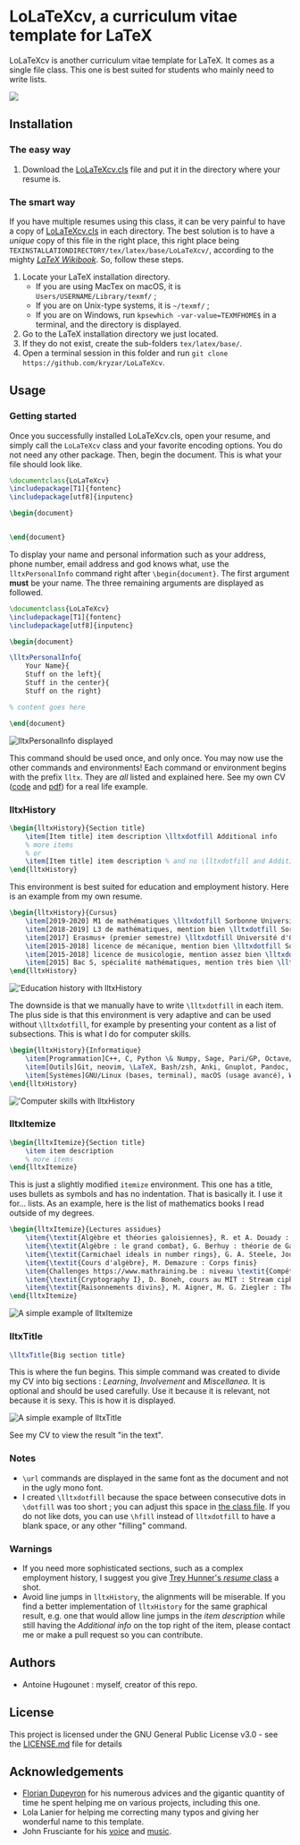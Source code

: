 # LoLaTeXcv, a curriculum vitae template for LaTeX

LoLaTeXcv is another curriculum vitae template for LaTeX. It comes as a single file class. This one is best suited for students who mainly need to write lists. 

[![](Images/Overview.png)](Example.pdf)

## Installation
### The easy way

1. Download the [LoLaTeXcv.cls](LoLaTeXcv.cls) file and put it in the directory where your resume is.

### The smart way
If you have multiple resumes using this class, it can be very painful to have a copy of [LoLaTeXcv.cls](LoLaTeXcv.cls) in each directory. The best solution is to have a *unique* copy of this file in the right place, this right place being `TEXINSTALLATIONDIRECTORY/tex/latex/base/LoLaTeXcv/`, according to the mighty [*LaTeX Wikibook*](https://en.wikibooks.org/wiki/LaTeX/Installing_Extra_Packages#Installing_a_package). So, follow these steps.

1. Locate your LaTeX installation directory.
	- If you are using MacTex on macOS, it is `Users/USERNAME/Library/texmf/` ;
	- If you are on Unix-type systems, it is `~/texmf/` ;
	- If you are on Windows, run `kpsewhich -var-value=TEXMFHOME$` in a terminal, and the directory is displayed.
2. Go to the LaTeX installation directory we just located.
3. If they do not exist, create the sub-folders `tex/latex/base/`.
4. Open a terminal session in this folder and run `git clone https://github.com/kryzar/LoLaTeXcv`. 

## Usage
### Getting started

Once you successfully installed LoLaTeXcv.cls, open your resume, and simply call the `LoLaTeXcv` class and your favorite encoding options. You do not need any other package. Then, begin the document. This is what your file should look like.
```latex
\documentclass{LoLaTeXcv}
\includepackage[T1]{fontenc}
\includepackage[utf8]{inputenc}

\begin{document}


\end{document}
```

To display your name and personal information such as your address, phone number, email address and god knows what, use the `lltxPersonalInfo` command right after `\begin{document}`. The first argument **must** be your name. The three remaining arguments are displayed as followed.


```latex
\documentclass{LoLaTeXcv}
\includepackage[T1]{fontenc}
\includepackage[utf8]{inputenc}

\begin{document}

\lltxPersonalInfo{
	Your Name}{
	Stuff on the left}{
	Stuff in the center}{
	Stuff on the right}

% content goes here

\end{document}
```

![`lltxPersonalInfo` displayed](Images/PersonalInfo.png)

This command should be used once, and only once. You may now use the other commands and environments! Each command or environment begins with the prefix `lltx`. They are *all* listed and explained here. See my own CV ([code](Example.tex) and [pdf](Example.pdf)) for a real life example.

### lltxHistory
```latex
\begin{lltxHistory}{Section title}
	\item[Item title] item description \lltxdotfill Additional info
	% more items
	% or 
	\item[Item title] item description % and no \lltxdotfill and Additional info
\end{lltxHistory}
```

This environment is best suited for education and employment history. Here is an example from my own resume.

```latex
\begin{lltxHistory}{Cursus}
	\item[2019-2020] M1 de mathématiques \lltxdotfill Sorbonne Université
	\item[2018-2019] L3 de mathématiques, mention bien \lltxdotfill Sorbonne Université
	\item[2017] Erasmus+ (premier semestre) \lltxdotfill Université d'Oslo (Norvège)
	\item[2015-2018] licence de mécanique, mention bien \lltxdotfill Sorbonne Université
	\item[2015-2018] licence de musicologie, mention assez bien \lltxdotfill Sorbonne Université
	\item[2015] Bac S, spécialité mathématiques, mention très bien \lltxdotfill Lycée Rocroy St-Vincent de Paul
\end{lltxHistory}
```
!['Education history with `lltxHistory`](Images/EducationHistory.png)

The downside is that we manually have to write `\lltxdotfill` in each item. The plus side is that this environment is very adaptive and can be used without `\lltxdotfill`, for example by presenting your content as a list of subsections. This is what I do for computer skills.

```latex
\begin{lltxHistory}{Informatique}
	\item[Programmation]C++, C, Python \& Numpy, Sage, Pari/GP, Octave/Matlab, HTML/CSS/JavaScript
	\item[Outils]Git, neovim, \LaTeX, Bash/zsh, Anki, Gnuplot, Pandoc, XCode, ffmpeg
	\item[Systèmes]GNU/Linux (bases, terminal), macOS (usage avancé), Windows (bases)
\end{lltxHistory}
```

!['Computer skills with `lltxHistory`](Images/ComputerSkills.png)

### lltxItemize

```latex
\begin{lltxItemize}{Section title}
	\item item description
	% more items
\end{lltxItemize}
```

This is just a slightly modified `itemize` environment. This one has a title, uses bullets as symbols and has no indentation. That is basically it. I use it for… lists. As an example, here is the list of mathematics books I read outside of my degrees.

```latex
\begin{lltxItemize}{Lectures assidues}
	\item{\textit{Algèbre et théories galoisiennes}, R. et A. Douady : Théorème de Zorn, Catégories et foncteurs}
	\item{\textit{Algèbre : le grand combat}, G. Berhuy : théorie de Galois}
	\item{\textit{Carmichael ideals in number rings}, G. A. Steele, Journal of Number Theory : en entier}
	\item{\textit{Cours d'algèbre}, M. Demazure : Corps finis}
	\item{Challenges https://www.mathraining.be : niveau \textit{Compétent}}
	\item{\textit{Cryptography I}, D. Boneh, cours au MIT : Stream ciphers, Block ciphers}
	\item{\textit{Raisonnements divins}, M. Aigner, M. G. Ziegler : Théorie des nombres}
\end{lltxItemize}
```

![A simple example of `lltxItemize`](Images/lltxItemize.png)

### lltxTitle

```latex
\lltxTitle{Big section title}
```

This is where the fun begins. This simple command was created to divide my CV into big sections : *Learning*, *Involvement* and *Miscellanea*. It is optional and should be used carefully. Use it because it is relevant, not because it is sexy. This is how it is displayed.

![A simple example of `lltxTitle`](Images/lltxTitle.png)

See my CV to view the result "in the text".

### Notes

- `\url` commands are displayed in the same font as the document and not in the ugly mono font.
- I created `\lltxdotfill` because the space between consecutive dots in `\dotfill` was too short ; you can adjust this space in [the class file](LoLaTeXcv.cls). If you do not like dots, you can use `\hfill` instead of `lltxdotfill` to have a blank space, or any other "filling" command. 

### Warnings

- If you need more sophisticated sections, such as a complex employment history, I suggest you give [Trey Hunner's *resume* class](https://github.com/treyhunner/resume) a shot. 
- Avoid line jumps in `lltxHistory`, the alignments will be miserable. If you find a better implementation of `lltxHistory` for the same graphical result, e.g. one that would allow line jumps in the *item description* while still having the *Additional info* on the top right of the item, please contact me or make a pull request so you can contribute.

## Authors
- Antoine Hugounet : myself, creator of this repo.

## License

This project is licensed under the GNU General Public License v3.0 - see the [LICENSE.md](LICENSE.md) file for details

## Acknowledgements
- [Florian Dupeyron](https://github.com/fdmysterious) for his numerous advices and the gigantic quantity of time he spent helping me on various projects, including this one.
- Lola Lanier for helping me correcting many typos and giving her wonderful name to this template.
- John Frusciante for his [voice](https://youtu.be/bFLs9mi6TK0?t=215) and [music](https://www.youtube.com/watch?v=-G2n6UqOWIo).
